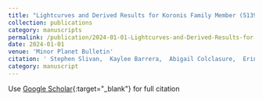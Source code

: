 ```yaml
---
title: "Lightcurves and Derived Results for Koronis Family Member (5139) Rumoi Including a Discussion of Measurements for Epochs Analysis"
collection: publications
category: manuscripts
permalink: /publication/2024-01-01-Lightcurves-and-Derived-Results-for-Koronis-Family-Member-5139-Rumoi-Including-a-Discussion-of-Measurements-for-Epochs-Analysis
date: 2024-01-01
venue: 'Minor Planet Bulletin'
citation: ' Stephen Slivan,  Kaylee Barrera,  Abigail Colclasure,  Erin Cusson,  Skylar Larsen,  Claire McLellan-Cassivi,  Summer Moulder,  Prajna Nair,  Paola Namphy,  Orisvaldo Neto,   others, &quot;Lightcurves and Derived Results for Koronis Family Member (5139) Rumoi Including a Discussion of Measurements for Epochs Analysis.&quot; Minor Planet Bulletin, 2024.'
category: manuscript
---
```

Use [Google Scholar](https://scholar.google.com/scholar?q=Lightcurves+and+Derived+Results+for+Koronis+Family+Member+(5139)+Rumoi+Including+a+Discussion+of+Measurements+for+Epochs+Analysis){:target="_blank"} for full citation